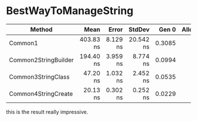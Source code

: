 # BestWayToManageString


|               Method |      Mean |    Error |    StdDev |  Gen 0 | Allocated |
|--------------------- |----------:|---------:|----------:|-------:|----------:|
|              Common1 | 403.83 ns | 8.129 ns | 20.542 ns | 0.3085 |     968 B |
| Common2StringBuilder | 194.40 ns | 3.959 ns |  8.774 ns | 0.0994 |     312 B |
|   Common3StringClass |  47.20 ns | 1.032 ns |  2.452 ns | 0.0535 |     168 B |
|  Common4StringCreate |  20.13 ns | 0.302 ns |  0.252 ns | 0.0229 |      72 B |


this is the result really impressive. 
